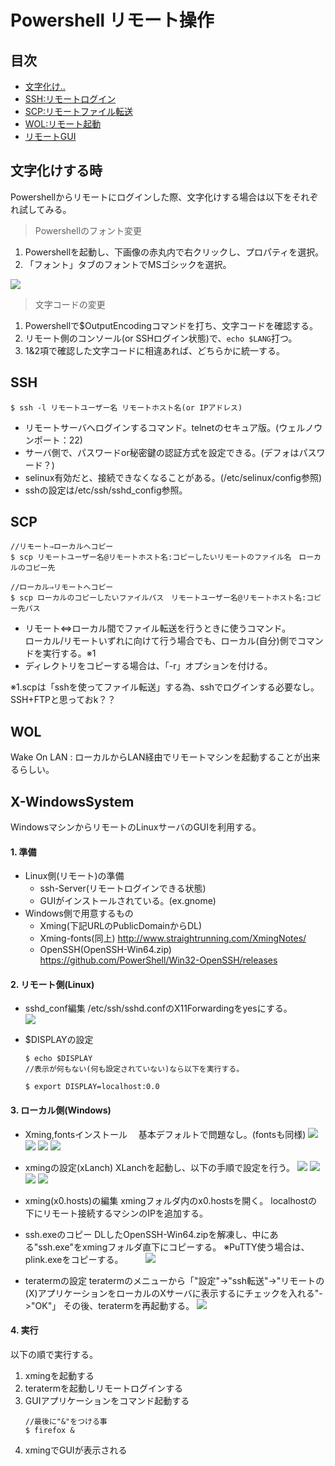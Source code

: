 # Powershell リモート操作
## 目次
- [文字化け..](#文字化けする時)
- [SSH:リモートログイン](#SSH)
- [SCP:リモートファイル転送](#SCP)
- [WOL:リモート起動](#WOL)
- [リモートGUI](#X)

## 文字化けする時
Powershellからリモートにログインした際、文字化けする場合は以下をそれぞれ試してみる。  

> Powershellのフォント変更
1. Powershellを起動し、下画像の赤丸内で右クリックし、プロパティを選択。  
2. 「フォント」タブのフォントでMSゴシックを選択。

![](./pic/powershell.jpg)


> 文字コードの変更
1. Powershellで$OutputEncodingコマンドを打ち、文字コードを確認する。
2. リモート側のコンソール(or SSHログイン状態)で、```echo $LANG```打つ。
3. 1&2項で確認した文字コードに相違あれば、どちらかに統一する。    


## SSH
```shell
$ ssh -l リモートユーザー名 リモートホスト名(or IPアドレス)
```
- リモートサーバへログインするコマンド。telnetのセキュア版。(ウェルノウンポート：22)  
- サーバ側で、パスワードor秘密鍵の認証方式を設定できる。(デフォはパスワード？)　
- selinux有効だと、接続できなくなることがある。(/etc/selinux/config参照)
- sshの設定は/etc/ssh/sshd_config参照。
  
## SCP
```shell
//リモート⇒ローカルへコピー
$ scp リモートユーザー名@リモートホスト名:コピーしたいリモートのファイル名　ローカルのコピー先

//ローカル⇒リモートへコピー
$ scp ローカルのコピーしたいファイルパス　リモートユーザー名@リモートホスト名:コピー先パス
```
- リモート⇔ローカル間でファイル転送を行うときに使うコマンド。  
ローカル/リモートいずれに向けて行う場合でも、ローカル(自分)側でコマンドを実行する。※1
- ディレクトリをコピーする場合は、「-r」オプションを付ける。

※1.scpは「sshを使ってファイル転送」する為、sshでログインする必要なし。SSH+FTPと思っておk？？

## WOL
Wake On LAN : ローカルからLAN経由でリモートマシンを起動することが出来るらしい。

## X-WindowsSystem
WindowsマシンからリモートのLinuxサーバのGUIを利用する。
#### 1. 準備
- Linux側(リモート)の準備
   - ssh-Server(リモートログインできる状態)
   - GUIがインストールされている。(ex.gnome)
- Windows側で用意するもの
   - Xming(下記URLのPublicDomainからDL)
   - Xming-fonts(同上)
    http://www.straightrunning.com/XmingNotes/
   - OpenSSH(OpenSSH-Win64.zip)
   https://github.com/PowerShell/Win32-OpenSSH/releases
#### 2. リモート側(Linux)
- sshd_conf編集
  /etc/ssh/sshd.confのX11Forwardingをyesにする。  
![](pic/sshd_conf.jpg)

- $DISPLAYの設定
  ```shell
  $ echo $DISPLAY
  //表示が何もない(何も設定されていない)なら以下を実行する。

  $ export DISPLAY=localhost:0.0
  ```

#### 3. ローカル側(Windows)
- Xming,fontsインストール
　基本デフォルトで問題なし。(fontsも同様)
   ![](pic/xming.jpg)
   ![](pic/xming1.jpg)
   ![](pic/xming2.jpg)
   ![](pic/xming3.jpg)  

- xmingの設定(xLanch)
  XLanchを起動し、以下の手順で設定を行う。
  ![](pic/xlanch1.jpg)
  ![](pic/xlanch2.jpg)
  ![](pic/xlanch3.jpg)
  ![](pic/xlanch4.jpg)

- xming(x0.hosts)の編集
  xmingフォルダ内のx0.hostsを開く。
  localhostの下にリモート接続するマシンのIPを追加する。

- ssh.exeのコピー
  DLしたOpenSSH-Win64.zipを解凍し、中にある"ssh.exe"をxmingフォルダ直下にコピーする。
  ※PuTTY使う場合は、plink.exeをコピーする。
　
　![](pic/xming.4.jpg)

- teratermの設定
  teratermのメニューから「"設定"->"ssh転送"->"リモートの(X)アプリケーションをローカルのXサーバに表示するにチェックを入れる"->"OK"」
  その後、teratermを再起動する。
  ![](pic/teraterm.jpg)

#### 4. 実行
以下の順で実行する。
1. xmingを起動する
2. teratermを起動しリモートログインする
3. GUIアプリケーションをコマンド起動する
   ```shell
   //最後に"&"をつける事
   $ firefox &
   ```
4. xmingでGUIが表示される